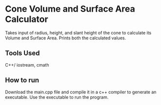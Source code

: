 # Cone Volume and Surface Area Calculator
Takes input of radius, height, and slant height of the cone to calculate its Volume and Surface Area. Prints both the calculated values.
## Tools Used
C++/ iostream, cmath
## How to run
Download the main.cpp file and compile it in a c++ compiler to generate an executable. Use the executable to run the program.

